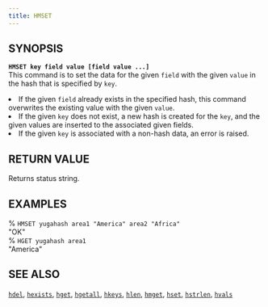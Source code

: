 ```yaml
---
title: HMSET
---
```


## SYNOPSIS
<code><b>HMSET key field value [field value ...]</b></code><br>
This command is to set the data for the given <code>field</code> with the given <code>value</code> in the hash that is specified by <code>key</code>.
<li>If the given <code>field</code> already exists in the specified hash, this command overwrites the existing value with the given <code>value</code>.</li>
<li>If the given <code>key</code> does not exist, a new hash is created for the <code>key</code>, and the given values are inserted to the associated given fields.</li>
<li>If the given <code>key</code> is associated with a non-hash data, an error is raised.</li>

## RETURN VALUE
Returns status string.

## EXAMPLES
% <code>HMSET yugahash area1 "America" area2 "Africa"</code><br>
"OK"<br>
% <code>HGET yugahash area1</code><br>
"America"<br>

## SEE ALSO
[`hdel`](/yql/redis/hdel/), [`hexists`](/yql/redis/hexists/), [`hget`](/yql/redis/hget/), [`hgetall`](/yql/redis/hgetall/), [`hkeys`](/yql/redis/hkeys/), [`hlen`](/yql/redis/hlen/), [`hmget`](/yql/redis/hmget/), [`hset`](/yql/redis/hset/), [`hstrlen`](/yql/redis/hstrlen/), [`hvals`](/yql/redis/hvals/)
